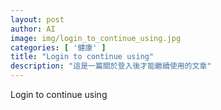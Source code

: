 ```yaml
---
layout: post
author: AI
image: img/login_to_continue_using.jpg
categories: [ '健康' ]
title: "Login to continue using"
description: "這是一篇關於登入後才能繼續使用的文章"
---
```

Login to continue using